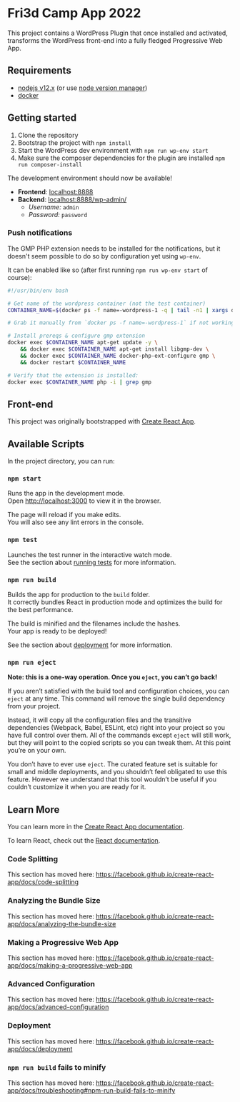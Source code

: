 # Fri3d Camp App 2022
This project contains a WordPress Plugin that once installed and activated, transforms the WordPress front-end into a fully fledged Progressive Web App.


## Requirements

* [nodejs v12.x](https://nodejs.org/en/download/) (or use [node version manager](https://github.com/nvm-sh/nvm))
* [docker](https://www.docker.com/community-edition)

## Getting started

1. Clone the repository
2. Bootstrap the project with `npm install`
3. Start the WordPress dev environment with `npm run wp-env start`
4. Make sure the composer dependencies for the plugin are installed `npm run composer-install`

The development environment should now be available!

* **Frontend**: [localhost:8888](http://localhost:8888/)
* **Backend**: [localhost:8888/wp-admin/](http://localhost:8888/wp-admin/)
  * _Username:_ `admin`
  * _Password:_ `password`

### Push notifications
The GMP PHP extension needs to be installed for the notifications, but it doesn't seem possible to do so by configuration yet using `wp-env`.

It can be enabled like so (after first running `npm run wp-env start` of course):

```bash
#!/usr/bin/env bash

# Get name of the wordpress container (not the test container)
CONTAINER_NAME=$(docker ps -f name=-wordpress-1 -q | tail -n1 | xargs docker inspect | jq -r '.[0].Name')

# Grab it manually from `docker ps -f name=-wordpress-1` if not working.

# Install prereqs & configure gmp extension
docker exec $CONTAINER_NAME apt-get update -y \
	&& docker exec $CONTAINER_NAME apt-get install libgmp-dev \
	&& docker exec $CONTAINER_NAME docker-php-ext-configure gmp \
	&& docker restart $CONTAINER_NAME

# Verify that the extension is installed:
docker exec $CONTAINER_NAME php -i | grep gmp
```

## Front-end
This project was originally bootstrapped with [Create React App](https://github.com/facebook/create-react-app).

## Available Scripts

In the project directory, you can run:

### `npm start`

Runs the app in the development mode.<br>
Open [http://localhost:3000](http://localhost:3000) to view it in the browser.

The page will reload if you make edits.<br>
You will also see any lint errors in the console.

### `npm test`

Launches the test runner in the interactive watch mode.<br>
See the section about [running tests](https://facebook.github.io/create-react-app/docs/running-tests) for more information.

### `npm run build`

Builds the app for production to the `build` folder.<br>
It correctly bundles React in production mode and optimizes the build for the best performance.

The build is minified and the filenames include the hashes.<br>
Your app is ready to be deployed!

See the section about [deployment](https://facebook.github.io/create-react-app/docs/deployment) for more information.

### `npm run eject`

**Note: this is a one-way operation. Once you `eject`, you can’t go back!**

If you aren’t satisfied with the build tool and configuration choices, you can `eject` at any time. This command will remove the single build dependency from your project.

Instead, it will copy all the configuration files and the transitive dependencies (Webpack, Babel, ESLint, etc) right into your project so you have full control over them. All of the commands except `eject` will still work, but they will point to the copied scripts so you can tweak them. At this point you’re on your own.

You don’t have to ever use `eject`. The curated feature set is suitable for small and middle deployments, and you shouldn’t feel obligated to use this feature. However we understand that this tool wouldn’t be useful if you couldn’t customize it when you are ready for it.

## Learn More

You can learn more in the [Create React App documentation](https://facebook.github.io/create-react-app/docs/getting-started).

To learn React, check out the [React documentation](https://reactjs.org/).

### Code Splitting

This section has moved here: https://facebook.github.io/create-react-app/docs/code-splitting

### Analyzing the Bundle Size

This section has moved here: https://facebook.github.io/create-react-app/docs/analyzing-the-bundle-size

### Making a Progressive Web App

This section has moved here: https://facebook.github.io/create-react-app/docs/making-a-progressive-web-app

### Advanced Configuration

This section has moved here: https://facebook.github.io/create-react-app/docs/advanced-configuration

### Deployment

This section has moved here: https://facebook.github.io/create-react-app/docs/deployment

### `npm run build` fails to minify

This section has moved here: https://facebook.github.io/create-react-app/docs/troubleshooting#npm-run-build-fails-to-minify
